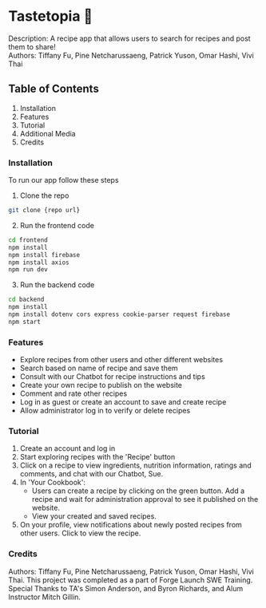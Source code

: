 # Tastetopia 🥘
Description: A recipe app that allows users to search for recipes and post them to share! <br>
Authors: Tiffany Fu, Pine Netcharussaeng, Patrick Yuson, Omar Hashi, Vivi Thai

## Table of Contents
1. Installation
2. Features
3. Tutorial
4. Additional Media
5. Credits

### Installation
To run our app follow these steps

1. Clone the repo
```bash
git clone {repo url}
```
2. Run the frontend code
```bash
cd frontend
npm install
npm install firebase
npm install axios
npm run dev
```
3. Run the backend code
```bash
cd backend
npm install
npm install dotenv cors express cookie-parser request firebase
npm start
```
### Features
* Explore recipes from other users and other different websites
* Search based on name of recipe and save them
* Consult with our Chatbot for recipe instructions and tips
* Create your own recipe to publish on the website
* Comment and rate other recipes
* Log in as guest or create an account to save and create recipe
* Allow administrator log in to verify or delete recipes

### Tutorial
1. Create an account and log in
2. Start exploring recipes with the 'Recipe' button
3. Click on a recipe to view ingredients, nutrition information, ratings and comments, and chat with our Chatbot, Sue.
4. In 'Your Cookbook':
   - Users can create a recipe by clicking on the green button. Add a recipe and wait for administration approval to see it published on the website.
   - View your created and saved recipes.
5. On your profile, view notifications about newly posted recipes from other users. Click to view the recipe.


### Credits
Authors: Tiffany Fu, Pine Netcharussaeng, Patrick Yuson, Omar Hashi, Vivi Thai. This project was completed as a part of Forge Launch SWE Training. Special Thanks to TA's Simon Anderson, and Byron Richards, and Alum Instructor Mitch Gillin.
